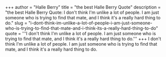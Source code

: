 +++
author = "Halle Berry"
title = "the best Halle Berry Quote"
description = "the best Halle Berry Quote: I don't think I'm unlike a lot of people. I am just someone who is trying to find that mate, and I think it's a really hard thing to do."
slug = "i-dont-think-im-unlike-a-lot-of-people-i-am-just-someone-who-is-trying-to-find-that-mate-and-i-think-its-a-really-hard-thing-to-do"
quote = '''I don't think I'm unlike a lot of people. I am just someone who is trying to find that mate, and I think it's a really hard thing to do.'''
+++
I don't think I'm unlike a lot of people. I am just someone who is trying to find that mate, and I think it's a really hard thing to do.

